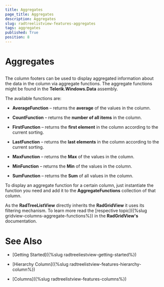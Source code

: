 ```yaml
---
title: Aggregates
page_title: Aggregates
description: Aggregates
slug: radtreelistview-features-aggregates
tags: aggregates
published: True
position: 8
---
```


# Aggregates



## 

The column footers can be used to display aggregated information about the data in the column via aggregate functions. The aggregate functions might be found in the __Telerik.Windows.Data__ assembly.

The available functions are:

* __AverageFunction__ – returns the __average__ of the values in the column. 

* __CountFunction__ – returns the __number of all items__ in the column.

* __FirstFunction__ – returns the __first element__ in the column according to the current sorting. 

* __LastFunction__ – returns the __last elements__ in the column according to the current sorting. 

* __MaxFunction__ – returns the __Max__ of the values in the column. 

* __MinFunction__ – returns the __Min__ of the values in the column. 

* __SumFunction__ – returns the __Sum__ of all values in the column. 

To display an aggregate function for a certain column, just instantiate the function you need and add it to the __AggregateFunctions__ collection of that column.

As the __RadTreeListView__ directly inherits the __RadGridView__ it uses its filtering mechanism. To learn more read the [respective topic]({%slug gridview-columns-aggregate-functions%}) in the __RadGridView's__ documentation. 

# See Also

 * [Getting Started]({%slug radtreeliestview-getting-started%})

 * [Hierarchy Column]({%slug radtreelistview-features-hierarchy-column%})

 * [Columns]({%slug radtreelistview-features-columns%})

